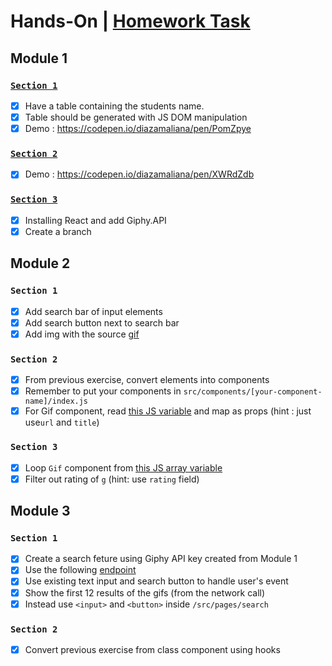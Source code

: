 # Hands-On | [Homework Task](https://github.com/diazamaliana/generasi-gigih-homework) 
## Module 1
### [`Section 1`](https://github.com/diazamaliana/gfe01079-projects/tree/module-1/hands-on/section-1)
- [x] Have a table containing the students name. 
- [x] Table should be generated with JS DOM manipulation
- [x] Demo : https://codepen.io/diazamaliana/pen/PomZpye

### [`Section 2`](https://github.com/diazamaliana/gfe01079-projects/tree/module-1/hands-on/section-2)
- [x] Demo : https://codepen.io/diazamaliana/pen/XWRdZdb

### [`Section 3`](https://github.com/diazamaliana/generasi-gigih-handson/tree/giphy-branch1)
- [x] Installing React and add Giphy.API
- [x] Create a branch

## Module 2
### `Section 1`
- [x] Add search bar of input elements 
- [x] Add search button next to search bar
- [x] Add img with the source [gif](https://media.giphy.com/media/Vh8pbGX3SGRwFDh3V0/source.gif)

### `Section 2`
- [x] From previous exercise, convert elements into components
- [x] Remember to put your components in `src/components/[your-component-name]/index.js`
- [x] For Gif component, read [this JS variable](https://gist.github.com/mfaarabi/24f2aa2a8baa43567c7ddbdc270135b4) and map as props (hint : just use`url` and `title`)

### `Section 3`
- [x] Loop `Gif` component from [this JS array variable](https://gist.github.com/mfaarabi/f96d331f32528790342982f8463a5665)
- [x] Filter out rating of `g` (hint: use `rating` field)

## Module 3
### `Section 1`
- [x] Create  a search feture using Giphy API key created from Module 1
- [x] Use the following [endpoint](https://developers.giphy.com/docs/api/endpoint/#search) 
- [x] Use existing text input and search button to handle user's event
- [x] Show the first 12 results of the gifs (from the network call)
- [x] Instead use `<input>` and `<button>` inside `/src/pages/search`

### `Section 2`
- [x] Convert previous exercise from class component using hooks


